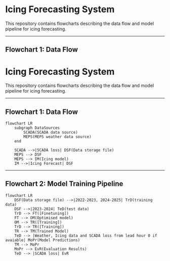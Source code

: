 # Icing Forecasting System

This repository contains flowcharts describing the data flow and model pipeline for icing forecasting.

---

## Flowchart 1: Data Flow

# Icing Forecasting System

This repository contains flowcharts describing the data flow and model pipeline for icing forecasting.

---

## Flowchart 1: Data Flow

```mermaid
flowchart LR
    subgraph DataSources
        SCADA(SCADA data source)
        MEPS(MEPS weather data source)
    end

    SCADA -->|SCADA loss| DSF(Data storage file)
    MEPS --> DSF
    MEPS --> IM(Icing model)
    IM -->|Icing Forecast| DSF
```

---

## Flowchart 2: Model Training Pipeline

```mermaid
flowchart LR
    DSF(Data storage file) -->|2022-2023, 2024-2025| TrD(training data)
    DSF -->|2023-2024| TeD(test data)
    TrD --> FT([Finetuning])
    FT --> OM(Optimised model)
    OM --> TR([Training])
    TrD --> TR([Training])
    TR --> TM(Trained Model)
    TeD --> |Weather, Icing data and SCADA loss from lead hour 0 if avaiable| MoPr(Model Predictions)
    TM --> MoPr
    MoPr --> EvR(Evaluation Results)
    TeD --> |SCADA loss| EvR
```


